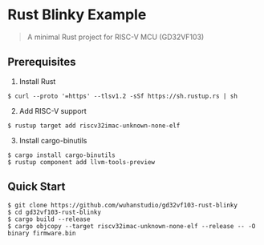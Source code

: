 # Rust Blinky Example

> A minimal Rust project for RISC-V MCU (GD32VF103)

## Prerequisites

1. Install Rust

```
$ curl --proto '=https' --tlsv1.2 -sSf https://sh.rustup.rs | sh
```

2. Add RISC-V support

```
$ rustup target add riscv32imac-unknown-none-elf 
```

3. Install cargo-binutils

```
$ cargo install cargo-binutils
$ rustup component add llvm-tools-preview
```

## Quick Start

```
$ git clone https://github.com/wuhanstudio/gd32vf103-rust-blinky
$ cd gd32vf103-rust-blinky
$ cargo build --release
$ cargo objcopy --target riscv32imac-unknown-none-elf --release -- -O binary firmware.bin
```
